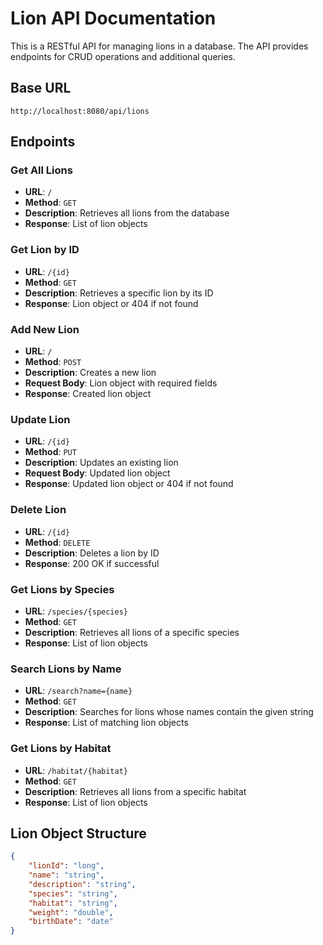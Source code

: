 # Lion API Documentation

This is a RESTful API for managing lions in a database. The API provides endpoints for CRUD operations and additional queries.

## Base URL
```
http://localhost:8080/api/lions
```

## Endpoints

### Get All Lions
- **URL**: `/`
- **Method**: `GET`
- **Description**: Retrieves all lions from the database
- **Response**: List of lion objects

### Get Lion by ID
- **URL**: `/{id}`
- **Method**: `GET`
- **Description**: Retrieves a specific lion by its ID
- **Response**: Lion object or 404 if not found

### Add New Lion
- **URL**: `/`
- **Method**: `POST`
- **Description**: Creates a new lion
- **Request Body**: Lion object with required fields
- **Response**: Created lion object

### Update Lion
- **URL**: `/{id}`
- **Method**: `PUT`
- **Description**: Updates an existing lion
- **Request Body**: Updated lion object
- **Response**: Updated lion object or 404 if not found

### Delete Lion
- **URL**: `/{id}`
- **Method**: `DELETE`
- **Description**: Deletes a lion by ID
- **Response**: 200 OK if successful

### Get Lions by Species
- **URL**: `/species/{species}`
- **Method**: `GET`
- **Description**: Retrieves all lions of a specific species
- **Response**: List of lion objects

### Search Lions by Name
- **URL**: `/search?name={name}`
- **Method**: `GET`
- **Description**: Searches for lions whose names contain the given string
- **Response**: List of matching lion objects

### Get Lions by Habitat
- **URL**: `/habitat/{habitat}`
- **Method**: `GET`
- **Description**: Retrieves all lions from a specific habitat
- **Response**: List of lion objects

## Lion Object Structure
```json
{
    "lionId": "long",
    "name": "string",
    "description": "string",
    "species": "string",
    "habitat": "string",
    "weight": "double",
    "birthDate": "date"
}
``` 